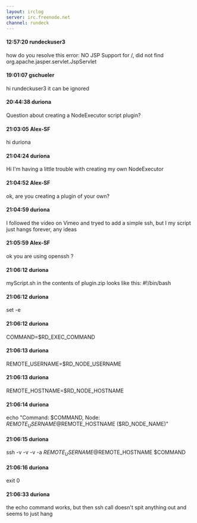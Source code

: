 ```yaml
---
layout: irclog
server: irc.freenode.net
channel: rundeck
---
```


#### 12:57:20 rundeckuser3
 how do you resolve this error: NO JSP Support for /, did not find org.apache.jasper.servlet.JspServlet
#### 19:01:07 gschueler
 hi rundeckuser3 it can be ignored
#### 20:44:38 duriona
 Question about creating a NodeExecutor script plugin?
#### 21:03:05 Alex-SF
 hi duriona 
#### 21:04:24 duriona
 Hi I'm having a little trouble with creating my own NodeExecutor
#### 21:04:52 Alex-SF
 ok, are you creating a plugin of your own?
#### 21:04:59 duriona
 I followed the video on Vimeo and tryed to add a simple ssh, but I my script just hangs forever, any ideas
#### 21:05:59 Alex-SF
 ok you are using openssh ?
#### 21:06:12 duriona
 myScript.sh in the contents of plugin.zip looks like this: #!/bin/bash
#### 21:06:12 duriona
 set -e
#### 21:06:12 duriona
 COMMAND=$RD_EXEC_COMMAND
#### 21:06:13 duriona
 REMOTE_USERNAME=$RD_NODE_USERNAME
#### 21:06:13 duriona
 REMOTE_HOSTNAME=$RD_NODE_HOSTNAME
#### 21:06:14 duriona
 echo "Command: $COMMAND, Node: $REMOTE_USERNAME@$REMOTE_HOSTNAME ($RD_NODE_NAME)"
#### 21:06:15 duriona
 ssh -v -v -v -a $REMOTE_USERNAME@$REMOTE_HOSTNAME $COMMAND
#### 21:06:16 duriona
 exit 0
#### 21:06:33 duriona
 the echo command works, but then ssh call doesn't spit anything out and seems to just hang
